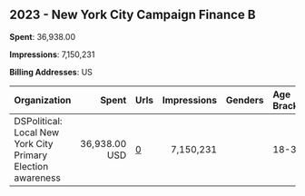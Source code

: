 ## 2023 - New York City Campaign Finance B 
**Spent**: 36,938.00

**Impressions**: 7,150,231

**Billing Addresses**: US

|Organization|Spent|Urls|Impressions|Genders|Age Brackets|Country Codes|
|:---|---:|:---|---:|:---|:---|:---|
|DSPolitical: Local New York City Primary Election awareness|36,938.00 USD|[0](https://www.snap.com/political-ads/asset/3cfee938e8d852d098e2a82b631aab688a75786029022563546744705298efdd?mediaType=png)|7,150,231||18-35|united states|
